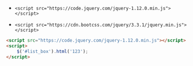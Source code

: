 - `<script src="https://code.jquery.com/jquery-1.12.0.min.js"></script>`

- `<script src="https://cdn.bootcss.com/jquery/3.3.1/jquery.min.js"></script>`

```html
<script src="https://code.jquery.com/jquery-1.12.0.min.js"></script>
<script>
    $('#list_box').html('123');
</script>
```
